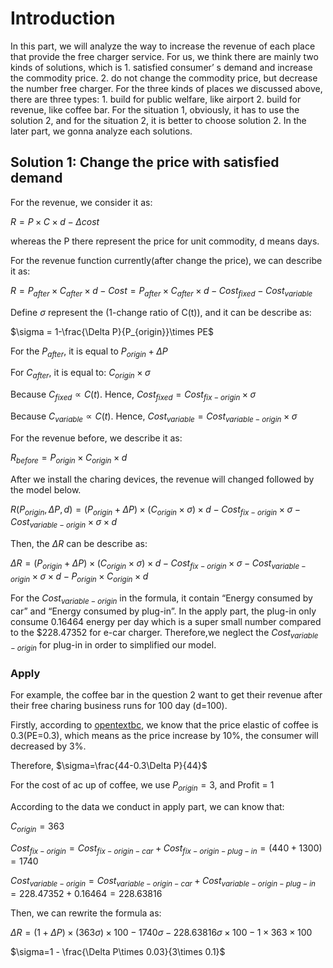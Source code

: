 # Introduction

In this part, we will analyze the way to increase the revenue of each place that provide the free charger service. For us, we think there are mainly two kinds of solutions, which is 1. satisfied consumer’ s demand and increase the commodity price. 2. do not change the commodity price, but decrease the number free charger. For the three kinds of places we discussed above, there are three types: 1. build for public welfare, like airport 2. build for revenue, like coffee bar. For the situation 1, obviously, it has to use the solution 2, and for the situation 2, it is better to choose solution 2. In the later part, we gonna analyze each solutions.

## Solution 1: Change the price with satisfied demand

For the revenue, we consider it as:

$R = P\times C\times d - \Delta cost$

whereas the P there represent the price for unit commodity, d means days.

For the revenue function currently(after change the price), we can describe it as:

$R = P_{after}\times C_{after}\times d - Cost = P_{after}\times C_{after}\times d-Cost_{fixed}-Cost_{variable}$

Define $\sigma$ represent the (1-change ratio of C(t)), and it can be describe as:

$\sigma = 1-\frac{\Delta P}{P_{origin}}\times PE$

For the $P_{after}$, it is equal to $P_{origin} + \Delta P$ 

For $C_{after}$, it is equal to: $C_{origin}\times \sigma$

Because $C_{fixed}\propto C(t)$. Hence, $Cost_{fixed}=Cost_{fix-origin}\times \sigma$

Because $C_{variable}\propto C(t)$. Hence, $Cost_{variable}=Cost_{variable-origin}\times \sigma$

For the revenue before, we describe it as:

$R_{before} = P_{origin}\times C_{origin}\times d$

After we install the charing devices, the revenue will changed followed by the model below.

$R(P_{origin},\Delta P,d) = (P_{origin} + \Delta P)\times(C_{origin}\times\sigma)\times d-Cost_{fix-origin}\times \sigma-Cost_{variable-origin}\times \sigma \times d$

Then, the $\Delta R$ can be describe as:

$\Delta R = (P_{origin} + \Delta P)\times(C_{origin}\times\sigma)\times d-Cost_{fix-origin}\times \sigma-Cost_{variable-origin}\times \sigma \times d - P_{origin}\times C_{origin}\times d$

For the $Cost_{variable-origin}$ in the formula, it contain “Energy consumed by car” and “Energy consumed by plug-in”. In the apply part, the plug-in only consume 0.16464 energy per day which is a super small number compared to the \$228.47352 for e-car charger. Therefore,we neglect the $Cost_{variable-origin}$ for plug-in in order to simplified our model.

### Apply

For example, the coffee bar in the question 2 want to get their revenue after their free charing business runs for 100 day (d=100). 

Firstly, according to [opentextbc](https://opentextbc.ca/principlesofeconomics/chapter/5-3-elasticity-and-pricing/), we know that the price elastic of coffee is 0.3(PE=0.3), which means as the price increase by 10%, the consumer will decreased by 3%. 

Therefore, $\sigma=\frac{44-0.3\Delta P}{44}$

For the cost of ac up of coffee, we use $P_{origin} = 3$, and Profit = 1

According to the data we conduct in apply part, we can know that: 

$C_{origin} = 363$

$Cost_{fix-origin} = Cost_{fix-origin-car} + Cost_{fix-origin-plug-in} = (440+1300) =1740$

$Cost_{variable-origin} = Cost_{variable-origin-car} + Cost_{variable-origin-plug-in} = 228.47352 + 0.16464 = 228.63816$

Then, we can rewrite the formula as:

$\Delta R = (1+\Delta P)\times(363\sigma)\times 100-1740\sigma-228.63816\sigma\times 100 - 1\times 363\times 100$

 $\sigma=1 - \frac{\Delta P\times 0.03}{3\times 0.1}$